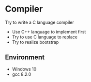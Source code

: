 # Compiler
Try to write a C language compiler
* Use C++ language to implement first
* Try to use C language to replace
* Try to realize bootstrap
## Environment
* Windows 10
* gcc 8.2.0